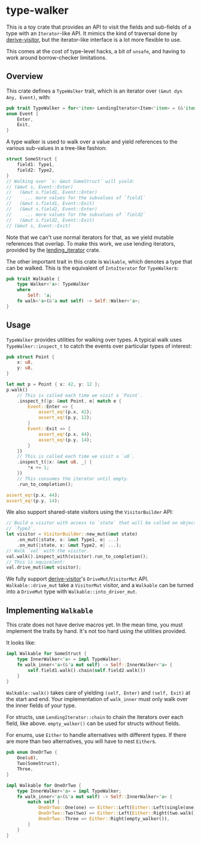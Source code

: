 # type-walker

This is a toy crate that provides an API to visit the fields and sub-fields of a type with an
`Iterator`-like API. It mimics the kind of traversal done by [derive-visitor], but the iterator-like
interface is a lot more flexible to use.

This comes at the cost of type-level hacks, a bit of `unsafe`, and having to work around
borrow-checker limitations.

## Overview

This crate defines a `TypeWalker` trait, which is an iterator over `(&mut dyn Any, Event)`, with:

```rust
pub trait TypeWalker = for<'item> LendingIterator<Item<'item> = (&'item mut dyn Any, Event)>;
enum Event {
    Enter,
    Exit,
}
```

A type walker is used to walk over a value and yield references to the various sub-values in
a tree-like fashion:
```rust
struct SomeStruct {
    field1: Type1,
    field2: Type2,
}
// Walking over `s: &mut SomeStruct` will yield:
// (&mut s, Event::Enter)
//   (&mut s.field1, Event::Enter)
//     ... more values for the subvalues of `field1`
//   (&mut s.field1, Event::Exit)
//   (&mut s.field2, Event::Enter)
//     ... more values for the subvalues of `field2`
//   (&mut s.field2, Event::Exit)
// (&mut s, Event::Exit)
```

Note that we can't use normal iterators for that, as we yield mutable references that overlap. To
make this work, we use lending iterators, provided by the
[lending_iterator](https://docs.rs/lending-iterator/latest/lending_iterator/index.html) crate.

The other important trait in this crate is `Walkable`, which denotes a type that can be walked. This
is the equivalent of `IntoIterator` for `TypeWalker`s:

```rust
pub trait Walkable {
    type Walker<'a>: TypeWalker
    where
        Self: 'a;
    fn walk<'a>(&'a mut self) -> Self::Walker<'a>;
}
```

## Usage

`TypeWalker` provides utilities for walking over types. A typical walk uses `TypeWalker::inspect_t`
to catch the events over particular types of interest:

```rust
pub struct Point {
    x: u8,
    y: u8,
}

let mut p = Point { x: 42, y: 12 };
p.walk()
    // This is called each time we visit a `Point`.
    .inspect_t(|p: &mut Point, e| match e {
        Event::Enter => {
            assert_eq!(p.x, 42);
            assert_eq!(p.y, 12);
        }
        Event::Exit => {
            assert_eq!(p.x, 44);
            assert_eq!(p.y, 14);
        }
    })
    // This is called each time we visit a `u8`.
    .inspect_t(|x: &mut u8, _| {
        *x += 1;
    })
    // This consumes the iterator until empty.
    .run_to_completion();

assert_eq!(p.x, 44);
assert_eq!(p.y, 14);
```

We also support shared-state visitors using the `VisitorBuilder` API:

```rust
// Build a visitor with access to `state` that will be called on objects of types `Type1` and
// `Type2`.
let visitor = VisitorBuilder::new_mut(&mut state)
    .on_mut(|state, x: &mut Type1, e| ...)
    .on_mut(|state, x: &mut Type2, e| ...);
// Walk `val` with the visitor.
val.walk().inspect_with(visitor).run_to_completion();
// This is equivalent:
val.drive_mut(&mut visitor);
```

We fully support [derive-visitor]'s `DriveMut`/`VisitorMut` API. `Walkable::drive_mut` take
a `VisitorMut` visitor, and a `Walkable` can be turned into a `DriveMut` type with
`Walkable::into_driver_mut`.

## Implementing `Walkable`

This crate does not have derive macros yet. In the mean time, you must implement the traits by hand.
It's not too hard using the utilities provided.

It looks like:
```rust
impl Walkable for SomeStruct {
    type InnerWalker<'a> = impl TypeWalker;
    fn walk_inner<'a>(&'a mut self) -> Self::InnerWalker<'a> {
        self.field1.walk().chain(self.field2.walk())
    }
}
```

`Walkable::walk()` takes care of yielding `(self, Enter)` and `(self, Exit)` at the start and end.
Your implementation of `walk_inner` must only walk over the inner fields of your type.

For structs, use `LendingIterator::chain` to chain the iterators over each field, like above.
`empty_walker()` can be used for structs without fields.

For enums, use `Either` to handle alternatives with different types. If there are more than two
alternatives, you will have to nest `Either`s.

```rust
pub enum OneOrTwo {
    One(u8),
    Two(SomeStruct),
    Three,
}

impl Walkable for OneOrTwo {
    type InnerWalker<'a> = impl TypeWalker;
    fn walk_inner<'a>(&'a mut self) -> Self::InnerWalker<'a> {
        match self {
            OneOrTwo::One(one) => Either::Left(Either::Left(single(one))),
            OneOrTwo::Two(two) => Either::Left(Either::Right(two.walk())),
            OneOrTwo::Three => Either::Right(empty_walker()),
        }
    }
}
```

[derive-visitor]: https://crates.io/crates/derive-visitor

